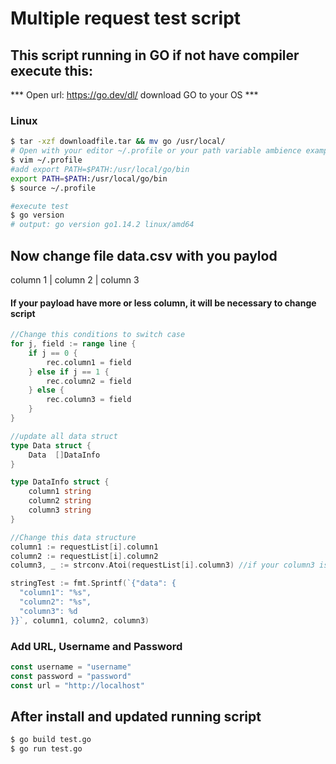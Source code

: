 # Multiple request test script

## This script running in GO if not have compiler execute this:

*** Open url: https://go.dev/dl/ download GO to your OS ***

### Linux
```bash
$ tar -xzf downloadfile.tar && mv go /usr/local/
# Open with your editor ~/.profile or your path variable ambience example:
$ vim ~/.profile
#add export PATH=$PATH:/usr/local/go/bin
export PATH=$PATH:/usr/local/go/bin
$ source ~/.profile

#execute test
$ go version
# output: go version go1.14.2 linux/amd64
```

## Now change file data.csv with you paylod

column 1 | column 2 | column 3

#### If your payload have more or less column, it will be necessary to change script

```go
//Change this conditions to switch case
for j, field := range line {
    if j == 0 {
        rec.column1 = field
    } else if j == 1 {
        rec.column2 = field
    } else {
        rec.column3 = field
    }
}

//update all data struct 
type Data struct {
    Data  []DataInfo 
}

type DataInfo struct {
	column1 string
	column2 string
	column3 string
}

//Change this data structure
column1 := requestList[i].column1
column2 := requestList[i].column2
column3, _ := strconv.Atoi(requestList[i].column3) //if your column3 is integer

stringTest := fmt.Sprintf(`{"data": {
  "column1": "%s",
  "column2": "%s",
  "column3": %d
}}`, column1, column2, column3)
```

### Add URL, Username and Password
```go
const username = "username"
const password = "password"
const url = "http://localhost"
```


## After install and updated running script

```bash
$ go build test.go
$ go run test.go
```

